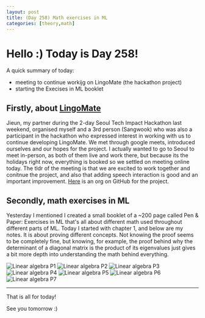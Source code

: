 ```yaml
---
layout: post
title: (Day 258) Math exercises in ML
categories: [theory,math]
---
```


# Hello :) Today is Day 258!
A quick summary of today:
* meeting to continue workijg on LingoMate (the hackathon project)
* starting the Execises in ML booklet

## Firstly, about [LingoMate](https://github.com/LingoMate-Seoul/LingoMate)

Jieun, my partner during the 2-day Seoul Tech Impact Hackathon last weekend, organised myself and a 3rd person (Sangwook) who was also a participant in the hackathon who expressed interest in working with us to continue developing LingoMate. We met through google meets, introduced ourselves and our hopes for the project. I actually wanted to go to Seoul to meet in-person, as both of them live and work there, but because its the holidays right now, everything is booked so we settled on meeting online today. The tldr of the meeting is that we are excited to work together and conitnue the project, and also that adding speech interaction is good and an important improvement. [Here](https://github.com/LingoMate-Seoul) is an org on GitHub for the project.

## Secondly, math exercises in ML

Yesterday I mentioned I created a small booklet of a ~200 page called Pen & Paper: Exercises in ML that's all about different math used throughout different parts of ML. Today I started with chapter 1, and below are my notes. It is about proving different concepts. Not knowing the proof seems to be completely fine, but knowing, for example, the proof behind why the determinant of a diagonal matrix is the product of its eigenvalues just gives a bit more depth into understanding the math behind everything.

![Linear algebra P1](https://github.com/user-attachments/assets/2565bf5d-cf67-47b3-b1a0-9f94e98ee3f6)
![Linear algebra P2](https://github.com/user-attachments/assets/cb91c79b-3149-43dc-af3b-d4a217ab4c3b)
![Linear algebra P3](https://github.com/user-attachments/assets/f20aa81d-1b05-47dd-b391-0c02a7b71cd3)
![Linear algebra P4](https://github.com/user-attachments/assets/3929b6f0-7513-41c7-abfd-eb7747bf3cf0)
![Linear algebra P5](https://github.com/user-attachments/assets/5c1d2eb5-21d0-4f0e-aae6-51969af0f60b)
![Linear algebra P6](https://github.com/user-attachments/assets/972b1459-9507-4f2f-b119-e15884e8bf00)
![Linear algebra P7](https://github.com/user-attachments/assets/795d38f3-9238-4da3-93e3-7b50b64efebc)

---

That is all for today!

See you tomorrow :)
